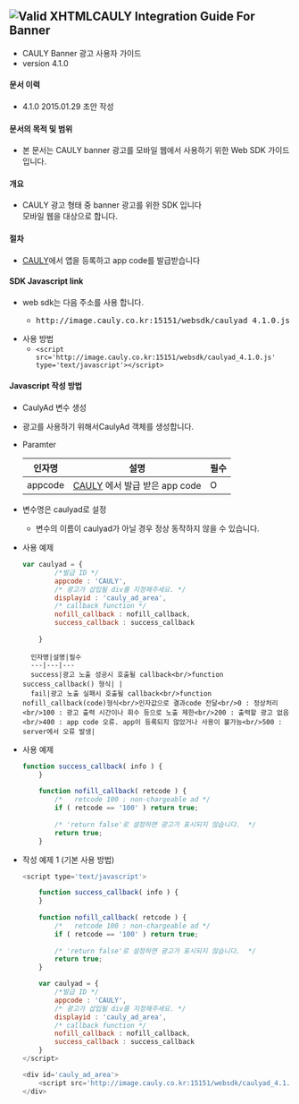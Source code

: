 ![Valid XHTML](http://cauly044.fsnsys.com:10010/images/logo_cauly_main.png)CAULY Integration Guide For Banner
----

* CAULY Banner 광고 사용자 가이드
* version 4.1.0


#### 문서 이력
* 4.1.0 2015.01.29 초안 작성

#### 문서의 목적 및 범위
* 본 문서는 CAULY banner 광고를 모바일 웹에서 사용하기 위한 Web SDK 가이드입니다. 

#### 개요
* CAULY 광고 형태 중 banner 광고를 위한 SDK 입니다<br/>모바일 웹을 대상으로 합니다.

#### 절차
* <a href="http://www.cauly.net" target="_blank">CAULY</a>에서 앱을 등록하고 app code를 발급받습니다


#### SDK Javascript link
* web sdk는 다음 주소를 사용 합니다.
 	- <pre>http://image.cauly.co.kr:15151/websdk/caulyad_4.1.0.js</pre>
+ 사용 방법
 	- ```<script src='http://image.cauly.co.kr:15151/websdk/caulyad_4.1.0.js' type='text/javascript'></script> ```
 	
#### Javascript 작성 방법
+ CaulyAd 변수 생성
- 광고를 사용하기 위해서CaulyAd 객체를 생성합니다.
- Paramter

	인자명|설명|필수
	---|---|---
	appcode|<a href="http://www.cauly.net" target="_blank">CAULY</a> 에서 발급 받은 app code|O
	



+ 변수명은 caulyad로 설정
	- 변수의 이름이 caulyad가 아닐 경우 정상 동작하지 않을 수 있습니다.
+ 사용 예제
	```javascript
	var caulyad = {
			/*발급 ID */
			appcode : 'CAULY',
			/* 광고가 삽입될 div를 지정해주세요. */
			displayid : 'cauly_ad_area',
			/* callback function */
			nofill_callback : nofill_callback,
			success_callback : success_callback
	         
		}
	```


		인자명|설명|필수
		---|---|---
		success|광고 노출 성공시 호출될 callback<br/>function success_callback() 형식| |
		fail|광고 노출 실패시 호출될 callback<br/>function nofill_callback(code)형식<br/>인자값으로 결과code 전달<br/>0 : 정상처리<br/>100 : 광고 출력 시간이나 회수 등으로 노출 제한<br/>200 : 출력할 광고 없음<br/>400 : app code 오류. app이 등록되지 않았거나 사용이 불가능<br/>500 : server에서 오류 발생|



 
* 사용 예제
	```javascript
	function success_callback( info ) {
		}
			
		function nofill_callback( retcode ) {
			/*   retcode 100 : non-chargeable ad */
			if ( retcode == '100' ) return true;
			
			/* 'return false'로 설정하면 광고가 표시되지 않습니다.  */
			return true;
		}
	```

* 작성 예제 1 (기본 사용 방법)
	```javascript
	<script type='text/javascript'>
	
		function success_callback( info ) {
		}
			
		function nofill_callback( retcode ) {
			/*   retcode 100 : non-chargeable ad */
			if ( retcode == '100' ) return true;
			
			/* 'return false'로 설정하면 광고가 표시되지 않습니다.  */
			return true;
		}
	
		var caulyad = {
			/*발급 ID */
			appcode : 'CAULY',
			/* 광고가 삽입될 div를 지정해주세요. */
			displayid : 'cauly_ad_area',
			/* callback function */
			nofill_callback : nofill_callback,
			success_callback : success_callback
		}
	</script>
	
	<div id='cauly_ad_area'>
		<script src='http://image.cauly.co.kr:15151/websdk/caulyad_4.1.0.js' type='text/javascript'></script>
	</div>
	```
